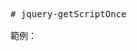 <pre>
# jquery-getScriptOnce

範例：
<script type="text/javascript">
jQuery.getScriptOnce("<c:url value='/resource/js/tinymce/tinymce.min.js' />", function() {
	tinymce.baseURL = "<c:url value='/resource/js/tinymce' />";
	tinymce.suffix = ".min",
	tinymce.init({
		id: "${id}",
		selector: "#${id}",
		language : "zh_TW",
		auto_focus : "${id}",
		object_resizing : true,
		plugins : "advlist anchor autolink charmap code hr image link lists nonbreaking pagebreak preview print searchreplace table textcolor paste",
		toolbar : "undo redo | bold italic fontsizeselect forecolor backcolor subscript superscript blockquote | alignleft aligncenter alignright indent outdent | bullist numlist | link image | removeformat code",
		//	image_list:[
		//		{title: 'My image 1', value: 'http://www.tinymce.com/my1.gif'},
		//		{title: 'My image 2', value: 'http://www.moxiecode.com/my2.gif'}
		//	],
		pagebreak_separator : "<!-- html-editor page break -->",
		image_advtab : true,
		nonbreaking_force_tab : true,
		paste_data_images: true
	});
	jQuery("#${id}").show();
});
</script>
</pre>